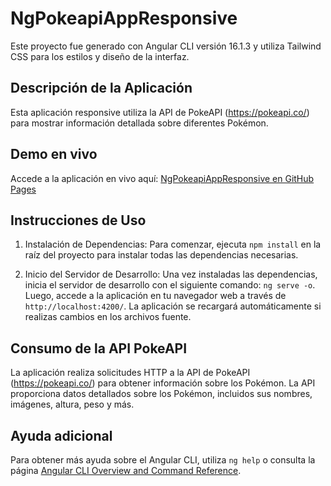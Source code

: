 # NgPokeapiAppResponsive

Este proyecto fue generado con Angular CLI versión 16.1.3 y utiliza Tailwind CSS para los estilos y diseño de la interfaz.


## Descripción de la Aplicación

Esta aplicación responsive utiliza la API de PokeAPI (https://pokeapi.co/) para mostrar información detallada sobre diferentes Pokémon. 

## Demo en vivo

Accede a la aplicación en vivo aquí: [NgPokeapiAppResponsive en GitHub Pages](https://alexiacat.github.io/ng-pokeapi-app-responsive/)

## Instrucciones de Uso

1. Instalación de Dependencias: Para comenzar, ejecuta `npm install` en la raíz del proyecto para instalar todas las dependencias necesarias.

2. Inicio del Servidor de Desarrollo: Una vez instaladas las dependencias, inicia el servidor de desarrollo con el siguiente comando: `ng serve -o`. Luego, accede a la aplicación en tu navegador web a través de `http://localhost:4200/`. La aplicación se recargará automáticamente si realizas cambios en los archivos fuente.


## Consumo de la API PokeAPI

La aplicación realiza solicitudes HTTP a la API de PokeAPI (https://pokeapi.co/) para obtener información sobre los Pokémon. La API proporciona datos detallados sobre los Pokémon, incluidos sus nombres, imágenes, altura, peso y más.


## Ayuda adicional

Para obtener más ayuda sobre el Angular CLI, utiliza `ng help` o consulta la página [Angular CLI Overview and Command Reference](https://angular.io/cli).
